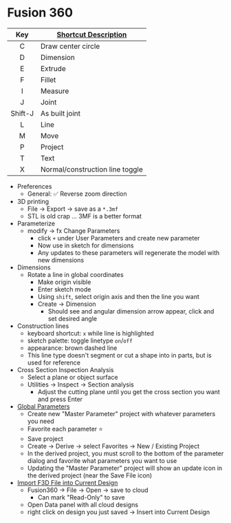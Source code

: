 # Fusion 360

| Key | [Shortcut Description](https://www.autodesk.com/shortcuts/fusion-360) |
|:---:|---|
| C | Draw center circle |
| D | Dimension |
| E | Extrude |
| F | Fillet |
| I | Measure |
| J | Joint |
| Shift-J | As built joint |
| L | Line |
| M | Move |
| P | Project |
| T | Text |
| X | Normal/construction line toggle | 




- Preferences
    - General: :white_check_mark: Reverse zoom direction
- 3D printing
    - File -> Export -> save as a `*.3mf`
    - STL is old crap ... 3MF is a better format
- Parameterize
    - modify -> fx Change Parameters
        - click `+` under User Parameters and create new parameter
        - Now use in sketch for dimensions
        - Any updates to these parameters will regenerate the model with new dimensions
- Dimensions
    - Rotate a line in global coordinates
        - Make origin visible
        - Enter sketch mode
        - Using `shift`, select origin axis and then the line you want
        - Create -> Dimension
            - Should see and angular dimension arrow appear, click and set desired angle
- Construction lines
    - keyboard shortcut: `x` while line is highlighted
    - sketch palette: toggle linetype `on`/`off`
    - appearance: brown dashed line
    - This line type doesn't segment or cut a shape into in parts, but is used for reference 
- Cross Section Inspection Analysis
    - Select a plane or object surface
    - Utilities -> Inspect -> Section analysis
        - Adjust the cutting plane until you get the cross section you want and press Enter
- [Global Parameters](https://productdesignonline.com/how-to-create-and-use-global-parameters-in-fusion-360/)
    - Create new "Master Parameter" project with whatever parameters you need
    - Favorite each parameter :star:
    - Save project
    - Create -> Derive -> select Favorites -> New / Existing Project
    - In the derived project, you must scroll to the bottom of the parameter dialog and favorite what parameters you want to use
    - Updating the "Master Parameter" project will show an update icon in the derived project (near the Save File icon)
- [Import F3D File into Current Design](https://forums.autodesk.com/t5/fusion-360-design-validate/how-to-insert-a-f3d-file-into-an-existing-project/m-p/8870972/highlight/true#M192398)
    - Fusion360 -> File -> Open -> save to cloud
        - Can mark "Read-Only" to save 
    - Open Data panel with all cloud designs
    - right click on design you just saved -> Insert into Current Design
